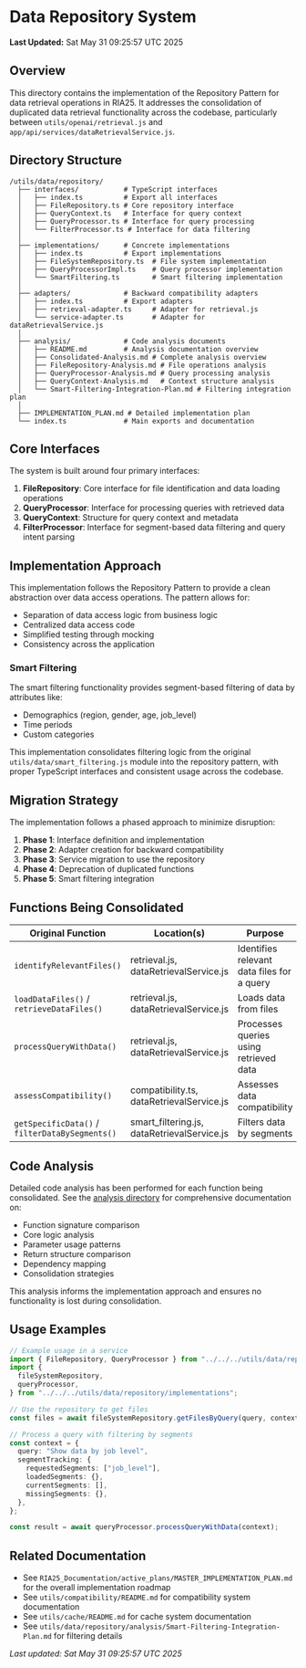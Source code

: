 # Data Repository System

**Last Updated:** Sat May 31 09:25:57 UTC 2025

## Overview

This directory contains the implementation of the Repository Pattern for data retrieval operations in RIA25. It addresses the consolidation of duplicated data retrieval functionality across the codebase, particularly between `utils/openai/retrieval.js` and `app/api/services/dataRetrievalService.js`.

## Directory Structure

```
/utils/data/repository/
  ├── interfaces/           # TypeScript interfaces
  │   ├── index.ts          # Export all interfaces
  │   ├── FileRepository.ts # Core repository interface
  │   ├── QueryContext.ts   # Interface for query context
  │   ├── QueryProcessor.ts # Interface for query processing
  │   └── FilterProcessor.ts # Interface for data filtering
  │
  ├── implementations/      # Concrete implementations
  │   ├── index.ts          # Export implementations
  │   ├── FileSystemRepository.ts  # File system implementation
  │   ├── QueryProcessorImpl.ts    # Query processor implementation
  │   └── SmartFiltering.ts        # Smart filtering implementation
  │
  ├── adapters/             # Backward compatibility adapters
  │   ├── index.ts          # Export adapters
  │   ├── retrieval-adapter.ts     # Adapter for retrieval.js
  │   └── service-adapter.ts       # Adapter for dataRetrievalService.js
  │
  ├── analysis/             # Code analysis documents
  │   ├── README.md         # Analysis documentation overview
  │   ├── Consolidated-Analysis.md # Complete analysis overview
  │   ├── FileRepository-Analysis.md # File operations analysis
  │   ├── QueryProcessor-Analysis.md # Query processing analysis
  │   ├── QueryContext-Analysis.md   # Context structure analysis
  │   └── Smart-Filtering-Integration-Plan.md # Filtering integration plan
  │
  ├── IMPLEMENTATION_PLAN.md # Detailed implementation plan
  └── index.ts              # Main exports and documentation
```

## Core Interfaces

The system is built around four primary interfaces:

1. **FileRepository**: Core interface for file identification and data loading operations
2. **QueryProcessor**: Interface for processing queries with retrieved data
3. **QueryContext**: Structure for query context and metadata
4. **FilterProcessor**: Interface for segment-based data filtering and query intent parsing

## Implementation Approach

This implementation follows the Repository Pattern to provide a clean abstraction over data access operations. The pattern allows for:

- Separation of data access logic from business logic
- Centralized data access code
- Simplified testing through mocking
- Consistency across the application

### Smart Filtering

The smart filtering functionality provides segment-based filtering of data by attributes like:

- Demographics (region, gender, age, job_level)
- Time periods
- Custom categories

This implementation consolidates filtering logic from the original `utils/data/smart_filtering.js` module into the repository pattern, with proper TypeScript interfaces and consistent usage across the codebase.

## Migration Strategy

The implementation follows a phased approach to minimize disruption:

1. **Phase 1**: Interface definition and implementation
2. **Phase 2**: Adapter creation for backward compatibility
3. **Phase 3**: Service migration to use the repository
4. **Phase 4**: Deprecation of duplicated functions
5. **Phase 5**: Smart filtering integration

## Functions Being Consolidated

| Original Function                              | Location(s)                                 | Purpose                                    |
| ---------------------------------------------- | ------------------------------------------- | ------------------------------------------ |
| `identifyRelevantFiles()`                      | retrieval.js, dataRetrievalService.js       | Identifies relevant data files for a query |
| `loadDataFiles()` / `retrieveDataFiles()`      | retrieval.js, dataRetrievalService.js       | Loads data from files                      |
| `processQueryWithData()`                       | retrieval.js, dataRetrievalService.js       | Processes queries using retrieved data     |
| `assessCompatibility()`                        | compatibility.ts, dataRetrievalService.js   | Assesses data compatibility                |
| `getSpecificData()` / `filterDataBySegments()` | smart_filtering.js, dataRetrievalService.js | Filters data by segments                   |

## Code Analysis

Detailed code analysis has been performed for each function being consolidated. See the [analysis directory](./analysis) for comprehensive documentation on:

- Function signature comparison
- Core logic analysis
- Parameter usage patterns
- Return structure comparison
- Dependency mapping
- Consolidation strategies

This analysis informs the implementation approach and ensures no functionality is lost during consolidation.

## Usage Examples

```typescript
// Example usage in a service
import { FileRepository, QueryProcessor } from "../../../utils/data/repository";
import {
  fileSystemRepository,
  queryProcessor,
} from "../../../utils/data/repository/implementations";

// Use the repository to get files
const files = await fileSystemRepository.getFilesByQuery(query, context);

// Process a query with filtering by segments
const context = {
  query: "Show data by job level",
  segmentTracking: {
    requestedSegments: ["job_level"],
    loadedSegments: {},
    currentSegments: [],
    missingSegments: {},
  },
};

const result = await queryProcessor.processQueryWithData(context);
```

## Related Documentation

- See `RIA25_Documentation/active_plans/MASTER_IMPLEMENTATION_PLAN.md` for the overall implementation roadmap
- See `utils/compatibility/README.md` for compatibility system documentation
- See `utils/cache/README.md` for cache system documentation
- See `utils/data/repository/analysis/Smart-Filtering-Integration-Plan.md` for filtering details

_Last updated: Sat May 31 09:25:57 UTC 2025_
